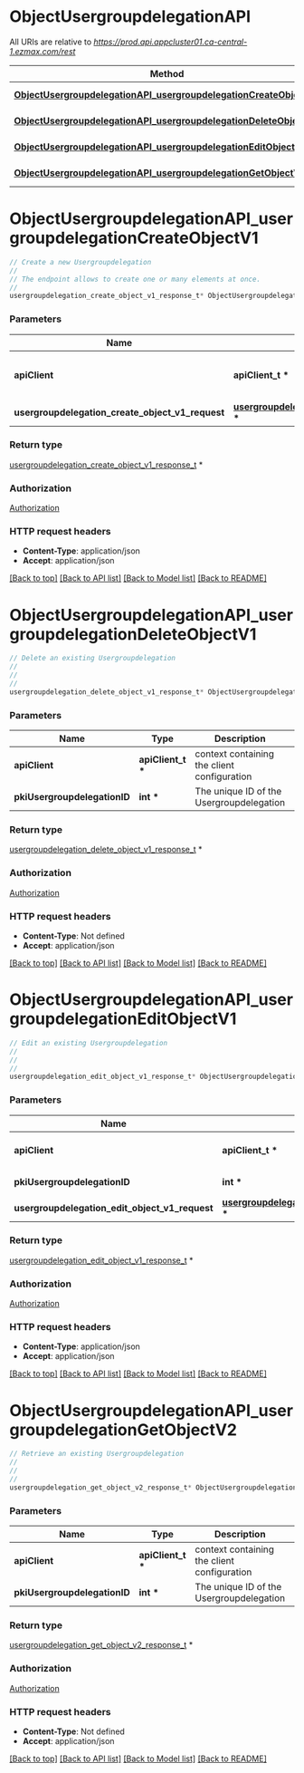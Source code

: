 # ObjectUsergroupdelegationAPI

All URIs are relative to *https://prod.api.appcluster01.ca-central-1.ezmax.com/rest*

Method | HTTP request | Description
------------- | ------------- | -------------
[**ObjectUsergroupdelegationAPI_usergroupdelegationCreateObjectV1**](ObjectUsergroupdelegationAPI.md#ObjectUsergroupdelegationAPI_usergroupdelegationCreateObjectV1) | **POST** /1/object/usergroupdelegation | Create a new Usergroupdelegation
[**ObjectUsergroupdelegationAPI_usergroupdelegationDeleteObjectV1**](ObjectUsergroupdelegationAPI.md#ObjectUsergroupdelegationAPI_usergroupdelegationDeleteObjectV1) | **DELETE** /1/object/usergroupdelegation/{pkiUsergroupdelegationID} | Delete an existing Usergroupdelegation
[**ObjectUsergroupdelegationAPI_usergroupdelegationEditObjectV1**](ObjectUsergroupdelegationAPI.md#ObjectUsergroupdelegationAPI_usergroupdelegationEditObjectV1) | **PUT** /1/object/usergroupdelegation/{pkiUsergroupdelegationID} | Edit an existing Usergroupdelegation
[**ObjectUsergroupdelegationAPI_usergroupdelegationGetObjectV2**](ObjectUsergroupdelegationAPI.md#ObjectUsergroupdelegationAPI_usergroupdelegationGetObjectV2) | **GET** /2/object/usergroupdelegation/{pkiUsergroupdelegationID} | Retrieve an existing Usergroupdelegation


# **ObjectUsergroupdelegationAPI_usergroupdelegationCreateObjectV1**
```c
// Create a new Usergroupdelegation
//
// The endpoint allows to create one or many elements at once.
//
usergroupdelegation_create_object_v1_response_t* ObjectUsergroupdelegationAPI_usergroupdelegationCreateObjectV1(apiClient_t *apiClient, usergroupdelegation_create_object_v1_request_t *usergroupdelegation_create_object_v1_request);
```

### Parameters
Name | Type | Description  | Notes
------------- | ------------- | ------------- | -------------
**apiClient** | **apiClient_t \*** | context containing the client configuration |
**usergroupdelegation_create_object_v1_request** | **[usergroupdelegation_create_object_v1_request_t](usergroupdelegation_create_object_v1_request.md) \*** |  | 

### Return type

[usergroupdelegation_create_object_v1_response_t](usergroupdelegation_create_object_v1_response.md) *


### Authorization

[Authorization](../README.md#Authorization)

### HTTP request headers

 - **Content-Type**: application/json
 - **Accept**: application/json

[[Back to top]](#) [[Back to API list]](../README.md#documentation-for-api-endpoints) [[Back to Model list]](../README.md#documentation-for-models) [[Back to README]](../README.md)

# **ObjectUsergroupdelegationAPI_usergroupdelegationDeleteObjectV1**
```c
// Delete an existing Usergroupdelegation
//
// 
//
usergroupdelegation_delete_object_v1_response_t* ObjectUsergroupdelegationAPI_usergroupdelegationDeleteObjectV1(apiClient_t *apiClient, int *pkiUsergroupdelegationID);
```

### Parameters
Name | Type | Description  | Notes
------------- | ------------- | ------------- | -------------
**apiClient** | **apiClient_t \*** | context containing the client configuration |
**pkiUsergroupdelegationID** | **int \*** | The unique ID of the Usergroupdelegation | 

### Return type

[usergroupdelegation_delete_object_v1_response_t](usergroupdelegation_delete_object_v1_response.md) *


### Authorization

[Authorization](../README.md#Authorization)

### HTTP request headers

 - **Content-Type**: Not defined
 - **Accept**: application/json

[[Back to top]](#) [[Back to API list]](../README.md#documentation-for-api-endpoints) [[Back to Model list]](../README.md#documentation-for-models) [[Back to README]](../README.md)

# **ObjectUsergroupdelegationAPI_usergroupdelegationEditObjectV1**
```c
// Edit an existing Usergroupdelegation
//
// 
//
usergroupdelegation_edit_object_v1_response_t* ObjectUsergroupdelegationAPI_usergroupdelegationEditObjectV1(apiClient_t *apiClient, int *pkiUsergroupdelegationID, usergroupdelegation_edit_object_v1_request_t *usergroupdelegation_edit_object_v1_request);
```

### Parameters
Name | Type | Description  | Notes
------------- | ------------- | ------------- | -------------
**apiClient** | **apiClient_t \*** | context containing the client configuration |
**pkiUsergroupdelegationID** | **int \*** | The unique ID of the Usergroupdelegation | 
**usergroupdelegation_edit_object_v1_request** | **[usergroupdelegation_edit_object_v1_request_t](usergroupdelegation_edit_object_v1_request.md) \*** |  | 

### Return type

[usergroupdelegation_edit_object_v1_response_t](usergroupdelegation_edit_object_v1_response.md) *


### Authorization

[Authorization](../README.md#Authorization)

### HTTP request headers

 - **Content-Type**: application/json
 - **Accept**: application/json

[[Back to top]](#) [[Back to API list]](../README.md#documentation-for-api-endpoints) [[Back to Model list]](../README.md#documentation-for-models) [[Back to README]](../README.md)

# **ObjectUsergroupdelegationAPI_usergroupdelegationGetObjectV2**
```c
// Retrieve an existing Usergroupdelegation
//
// 
//
usergroupdelegation_get_object_v2_response_t* ObjectUsergroupdelegationAPI_usergroupdelegationGetObjectV2(apiClient_t *apiClient, int *pkiUsergroupdelegationID);
```

### Parameters
Name | Type | Description  | Notes
------------- | ------------- | ------------- | -------------
**apiClient** | **apiClient_t \*** | context containing the client configuration |
**pkiUsergroupdelegationID** | **int \*** | The unique ID of the Usergroupdelegation | 

### Return type

[usergroupdelegation_get_object_v2_response_t](usergroupdelegation_get_object_v2_response.md) *


### Authorization

[Authorization](../README.md#Authorization)

### HTTP request headers

 - **Content-Type**: Not defined
 - **Accept**: application/json

[[Back to top]](#) [[Back to API list]](../README.md#documentation-for-api-endpoints) [[Back to Model list]](../README.md#documentation-for-models) [[Back to README]](../README.md)

